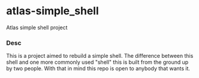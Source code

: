 # atlas-simple_shell
Atlas simple shell project<n>
### Desc
This is a project aimed to rebuild a simple shell. The difference between this shell and one more commonly used "shell" this is built from the ground up by two people. With that in mind this repo is open to anybody that wants it.
